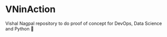 # VNinAction
Vishal Nagpal repository to do proof of concept for DevOps, Data Science and Python :champagne:
